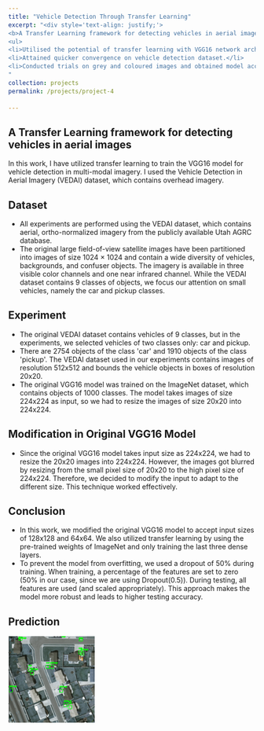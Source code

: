 ```yaml
---
title: "Vehicle Detection Through Transfer Learning"
excerpt: "<div style='text-align: justify;'> 
<b>A Transfer Learning framework for detecting vehicles in aerial images</b>
<ul>
<li>Utilised the potential of transfer learning with VGG16 network architecture.</li> 
<li>Attained quicker convergence on vehicle detection dataset.</li>
<li>Conducted trials on grey and coloured images and obtained model accuracy of 60%.</li>
"
collection: projects
permalink: /projects/project-4

---
```


<h2>A Transfer Learning framework for detecting vehicles in aerial images</h2>

<p>In this work, I have utilized transfer learning to train the VGG16 model for vehicle detection in multi-modal imagery. I used the Vehicle Detection in Aerial Imagery (VEDAI) dataset, which contains overhead imagery.</p>

<h2>Dataset</h2>
<ul>
  <li>All experiments are performed using the VEDAI dataset, which contains aerial, ortho-normalized imagery from the publicly available Utah AGRC database.</li>
  <li>The original large field-of-view satellite images have been partitioned into images of size 1024 × 1024 and contain a wide diversity of vehicles, backgrounds, and confuser objects. The imagery is available in three visible color channels and one near infrared channel. While the VEDAI dataset contains 9 classes of objects, we focus our attention on small vehicles, namely the car and pickup classes.</li>
</ul>

<h2>Experiment</h2>
<ul>
  <li>The original VEDAI dataset contains vehicles of 9 classes, but in the experiments, we selected vehicles of two classes only: car and pickup.</li>
  <li>There are 2754 objects of the class 'car' and 1910 objects of the class 'pickup'. The VEDAI dataset used in our experiments contains images of resolution 512x512 and bounds the vehicle objects in boxes of resolution 20x20.</li>
  <li>The original VGG16 model was trained on the ImageNet dataset, which contains objects of 1000 classes. The model takes images of size 224x224 as input, so we had to resize the images of size 20x20 into 224x224.</li>
</ul>

<h2>Modification in Original VGG16 Model</h2>
<ul>
  <li>Since the original VGG16 model takes input size as 224x224, we had to resize the 20x20 images into 224x224. However, the images got blurred by resizing from the small pixel size of 20x20 to the high pixel size of 224x224. Therefore, we decided to modify the input to adapt to the different size. This technique worked effectively.</li>
</ul>

<h2>Conclusion</h2>
<ul>
  <li>In this work, we modified the original VGG16 model to accept input sizes of 128x128 and 64x64. We also utilized transfer learning by using the pre-trained weights of ImageNet and only training the last three dense layers.</li>
  <li>To prevent the model from overfitting, we used a dropout of 50% during training. When training, a percentage of the features are set to zero (50% in our case, since we are using Dropout(0.5)). During testing, all features are used (and scaled appropriately). This approach makes the model more robust and leads to higher testing accuracy.</li>
</ul>

<h2>Prediction</h2>
<img src="/images/vehicle_detection.png" width="35%" alt="Result" />

